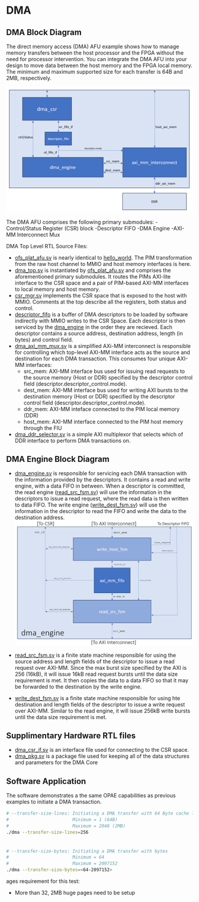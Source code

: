 # DMA
## DMA Block Diagram

The direct memory access (DMA) AFU example shows how to manage memory transfers between the host processor and the FPGA without the need for processor intervention.  You can integrate the DMA AFU into your design to move data between the host memory and the FPGA local memory. The minimum and maximum supported size for each transfer is 64B and 2MB, respectively.

![DMA Top Level Block Diagram](doc/dma_top_block_diagram.PNG)

The DMA AFU comprises the following primary submodules:
-Control/Status Register (CSR) block
-Descriptor FIFO
-DMA Engine
-AXI-MM Interconnect Mux

DMA Top Level RTL Source Files:
- [ofs\_plat\_afu.sv](hw/rtl/ofs_plat_afu.sv) is nearly identical to [hello\_world](../hello_world/). The PIM transformation from the raw host channel to MMIO and host memory interfaces is here.
- [dma\_top.sv](hw/rtl/dma_top.sv) is instantiated by [ofs\_plat\_afu.sv](hw/rtl/ofs_plat_afu.sv) and comprises the aforementioned primary submodules.  It routes the PIMs AXI-lite interface to the CSR space and a pair of PIM-based AXI-MM interfaces to local memory and host memory. 
- [csr\_mgr.sv](hw/rtl/csr_mgr.sv) implements the CSR space that is exposed to the host with MMIO. Comments at the top describe all the registers, both status and control.
- [descriptor\_fifo](https://github.com/OFS/ofs-platform-afu-bbb/blob/master/plat_if_develop/ofs_plat_if/src/rtl/utils/prims/ofs_plat_prim_fifo_bram.sv) is a buffer of DMA descriptors to be loaded by software indirectly with MMIO writes to the CSR Space.  Each descriptor is then serviced by the [dma\_engine](hw/rtl/dma_engine.sv) in the order they are recieved.  Each descriptor contains a source address, destination address, length (in bytes) and control field.
- [dma\_axi\_mm\_mux.sv](hw/rtl/dma_axi_mm_mux.sv) is a simplified AXi-MM interconnect is responsible for controlling which top-level AXI-MM interface acts as the source and destination for each DMA transaction. This consumes four unique AXI-MM interfaces: 
    - src\_mem: AXI-MM interface bus used for issuing read requests to the source memory (Host or DDR) specified by the descriptor control field (descriptor.descriptor\_control.mode).
    - dest\_mem: AXI-MM interface bus used for writing AXI bursts to the destination memory (Host or DDR) specified by the descriptor control field (descriptor.descriptor\_control.mode). 
    - ddr\_mem: AXI-MM inteface connected to the PIM local memory (DDR)
    - host\_mem: AXI-MM interface connected to the PIM host memory through the FIU 
- [dma\_ddr\_selector.sv](hw/rtl/dma_ddr_selector.sv) is a simple AXI multiplexor that selects which of DDR interface to perform DMA transactions on.  

## DMA Engine Block Diagram
- [dma\_engine.sv](hw/rtl/dma_engine.sv) is responsible for servicing each DMA transaction with the information provided by the descriptors. It contains a read and write engine, with a data FIFO in between.  When a descriptor is committed, the read engine ([read\_src\_fsm.sv](hw/rtl/read_src_fsm.sv)) will use the information in the descriptors to issue a read request, where the read data is then written to data FIFO. The write engine ([write\_dest\_fsm.sv](hw/rtl/write_dest_fsm.sv)) will use the information in the descriptor to read the FIFO and write the data to the destination address. 
![DMA Engine Block Diagram](doc/dma_engine_block_diagram.PNG)

- [read\_src\_fsm.sv](hw/rtl/read_src_fsm.sv) is a finite state machine responsible for using the source address and length fields of the descriptor to issue a read request over AXI-MM.  Since the max burst size specified by the AXI is 256 (16kB), it will issue 16kB read request bursts until the data size requirement is met.  It then copies the data to a data FIFO so that it may be forwarded to the destination by the write engine.  
- [write\_dest\_fsm.sv](hw/rtl/write_dest_fsm.sv) is a finite state machine responsible for using hte destination and length fields of the descriptor to issue a write request over AXI-MM. Similar to the read engine, it will issue 256kB write bursts until the data size requirement is met.

## Supplimentary Hardware RTL files
- [dma\_csr\_if.sv](hw/rtl/dma_csr_if.sv) is an interface file used for connecting to the CSR space.
- [dma\_pkg.sv](hw/rtl/dma_pkg.sv) is a package file used for keeping all of the data structures and parameters for the DMA Core

## Software Application
The software demonstrates a the same OPAE capabilities as previous examples to initiate a DMA transaction.  

```bash
# --transfer-size-lines: Initiating a DMA transfer with 64 Byte cache lines
#                        Minimum = 1 (64B)
#                        Maximum = 2048 (2MB)
./dma --transfer-size-lines=256


# --transfer-size-bytes: Initiating a DMA transfer with bytes 
#                        Minimum = 64 
#                        Maximum = 2097152
./dma --transfer-size-bytes=<64-2097152>
```

ages requirement for this test:
  - More than 32, 2MB huge pages need to be setup
